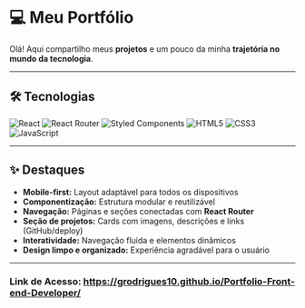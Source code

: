 # 💻 Meu Portfólio

Olá! Aqui compartilho meus **projetos** e um pouco da minha **trajetória no mundo da tecnologia**.  

---

## 🛠 Tecnologias
![React](https://img.shields.io/badge/React-20232A?style=for-the-badge&logo=react&logoColor=61DAFB)
![React Router](https://img.shields.io/badge/React_Router-CA4245?style=for-the-badge&logo=react-router&logoColor=white)
![Styled Components](https://img.shields.io/badge/Styled--Components-DB7093?style=for-the-badge&logo=styled-components&logoColor=white)
![HTML5](https://img.shields.io/badge/HTML5-E34F26?style=for-the-badge&logo=html5&logoColor=white)
![CSS3](https://img.shields.io/badge/CSS3-1572B6?style=for-the-badge&logo=css3&logoColor=white)
![JavaScript](https://img.shields.io/badge/JavaScript-F7DF1E?style=for-the-badge&logo=javascript&logoColor=black)

---

## ✨ Destaques
- **Mobile-first:** Layout adaptável para todos os dispositivos  
- **Componentização:** Estrutura modular e reutilizável  
- **Navegação:** Páginas e seções conectadas com **React Router**  
- **Seção de projetos:** Cards com imagens, descrições e links (GitHub/deploy)  
- **Interatividade:** Navegação fluida e elementos dinâmicos  
- **Design limpo e organizado:** Experiência agradável para o usuário  

---

### Link de Acesso: https://grodrigues10.github.io/Portfolio-Front-end-Developer/
